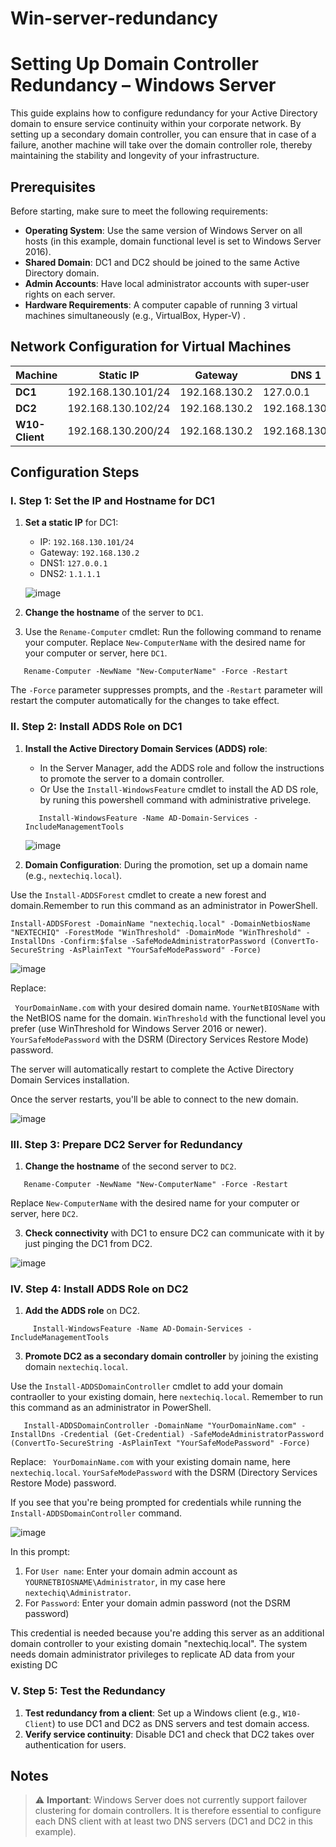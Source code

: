# Win-server-redundancy

# Setting Up Domain Controller Redundancy – Windows Server

This guide explains how to configure redundancy for your Active Directory domain to ensure service continuity within your corporate network. By setting up a secondary domain controller, you can ensure that in case of a failure, another machine will take over the domain controller role, thereby maintaining the stability and longevity of your infrastructure.

## Prerequisites

Before starting, make sure to meet the following requirements:

- **Operating System**: Use the same version of Windows Server on all hosts (in this example, domain functional level is set to Windows Server 2016).
- **Shared Domain**: DC1 and DC2 should be joined to the same Active Directory domain.
- **Admin Accounts**: Have local administrator accounts with super-user rights on each server.
- **Hardware Requirements**: A computer capable of running 3 virtual machines simultaneously (e.g., VirtualBox, Hyper-V) .

## Network Configuration for Virtual Machines

| Machine       | Static IP           | Gateway        | DNS 1            | DNS 2            |
|---------------|---------------------|----------------|-------------------|-------------------|
| **DC1**       | 192.168.130.101/24  | 192.168.130.2  | 127.0.0.1        | 192.168.130.102  |
| **DC2**       | 192.168.130.102/24  | 192.168.130.2  | 192.168.130.101  | 127.0.0.1        |
| **W10-Client**| 192.168.130.200/24  | 192.168.130.2  | 192.168.130.101  | 192.168.130.102  |

## Configuration Steps

### I. Step 1: Set the IP and Hostname for DC1
1. **Set a static IP** for DC1:
    - IP: `192.168.130.101/24`
    - Gateway: `192.168.130.2`
    - DNS1: `127.0.0.1`
    - DNS2: `1.1.1.1`
  
   ![image](https://github.com/user-attachments/assets/bbae1002-1585-4c17-a79a-067d9f97997b)


2. **Change the hostname** of the server to `DC1`.

3. Use the `Rename-Computer` cmdlet: Run the following command to rename your computer. Replace `New-ComputerName` with the desired name for your computer or server, here `DC1`.
   
```
   Rename-Computer -NewName "New-ComputerName" -Force -Restart
```

The `-Force` parameter suppresses prompts, and the `-Restart` parameter will restart the computer automatically for the changes to take effect.

### II. Step 2: Install ADDS Role on DC1
1. **Install the Active Directory Domain Services (ADDS) role**:
   - In the Server Manager, add the ADDS role and follow the instructions to promote the server to a domain controller.
   - Or Use the `Install-WindowsFeature` cmdlet to install the AD DS role, by runing this powershell command with administrative privelege.
     
   ```
      Install-WindowsFeature -Name AD-Domain-Services -IncludeManagementTools
   ```

   ![image](https://github.com/user-attachments/assets/5df83843-6d6c-4154-8ec5-927e77a54472)


1. **Domain Configuration**: During the promotion, set up a domain name (e.g., `nextechiq.local`).

Use the `Install-ADDSForest` cmdlet to create a new forest and domain.Remember to run this command as an administrator in PowerShell.
```
Install-ADDSForest -DomainName "nextechiq.local" -DomainNetbiosName "NEXTECHIQ" -ForestMode "WinThreshold" -DomainMode "WinThreshold" -InstallDns -Confirm:$false -SafeModeAdministratorPassword (ConvertTo-SecureString -AsPlainText "YourSafeModePassword" -Force)
```

  ![image](https://github.com/user-attachments/assets/3ac9c12f-3752-4541-b583-6b9173e20744)

Replace:

   ` YourDomainName.com` with your desired domain name.
    `YourNetBIOSName` with the NetBIOS name for the domain.
    `WinThreshold` with the functional level you prefer (use WinThreshold for Windows Server 2016 or newer).
    `YourSafeModePassword` with the DSRM (Directory Services Restore Mode) password.
    
 The server will automatically restart to complete the Active Directory Domain Services installation. 

 Once the server restarts, you'll be able to connect to the new domain.
 
 ![image](https://github.com/user-attachments/assets/c1ac9e09-7c45-4d5c-9520-a062c453b0f0)

 
### III. Step 3: Prepare DC2 Server for Redundancy
1. **Change the hostname** of the second server to `DC2`.

      
```
   Rename-Computer -NewName "New-ComputerName" -Force -Restart
```

Replace `New-ComputerName` with the desired name for your computer or server, here `DC2`.

3. **Check connectivity** with DC1 to ensure DC2 can communicate with it by  just pinging the DC1 from DC2.

 ![image](https://github.com/user-attachments/assets/a52bd2fa-b2a3-4678-85ff-1327d3e3260b)


### IV. Step 4: Install ADDS Role on DC2
1. **Add the ADDS role** on DC2.

   
 ```
      Install-WindowsFeature -Name AD-Domain-Services -IncludeManagementTools
   ```
   
3. **Promote DC2 as a secondary domain controller** by joining the existing domain `nextechiq.local`.

Use the `Install-ADDSDomainController` cmdlet to add your domain contraoller to your existing domain, here `nextechiq.local`. Remember to run this command as an administrator in PowerShell.
   
```
   Install-ADDSDomainController -DomainName "YourDomainName.com" -InstallDns -Credential (Get-Credential) -SafeModeAdministratorPassword (ConvertTo-SecureString -AsPlainText "YourSafeModePassword" -Force)
```
Replace:
        ` YourDomainName.com` with your existing domain name, here `nextechiq.local`.
         `YourSafeModePassword` with the DSRM (Directory Services Restore Mode) password.

If you see that you're being prompted for credentials while running the `Install-ADDSDomainController` command.


 ![image](https://github.com/user-attachments/assets/c68987cd-963e-445a-a051-dfe9be8768d1)


In this prompt:
1. For `User name`: Enter your domain admin account as `YOURNETBIOSNAME\Administrator`, in my case here `nextechiq\Administrator`.
2. For `Password`: Enter your domain admin password (not the DSRM password)

This credential is needed because you're adding this server as an additional domain controller to your existing domain "nextechiq.local". The system needs domain administrator privileges to replicate AD data from your existing DC
### V. Step 5: Test the Redundancy
1. **Test redundancy from a client**: Set up a Windows client (e.g., `W10-Client`) to use DC1 and DC2 as DNS servers and test domain access.
2. **Verify service continuity**: Disable DC1 and check that DC2 takes over authentication for users.

## Notes

> ⚠️ **Important**: Windows Server does not currently support failover clustering for domain controllers. It is therefore essential to configure each DNS client with at least two DNS servers (DC1 and DC2 in this example).
